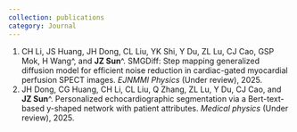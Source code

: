 ```yaml
---
collection: publications
category: Journal
---
```

1. CH Li, JS Huang, JH Dong, CL Liu, YK Shi, Y Du, ZL Lu, CJ Cao, GSP Mok, H Wang^, and **JZ Sun**^. SMGDiff: Step mapping generalized diffusion model for efficient noise reduction in cardiac-gated myocardial perfusion SPECT images. *EJNMMI Physics* (Under review), 2025.
2. JH Dong, CG Huang, CH Li, CL Liu, Q Zhang, ZL Lu, Y Du, CJ Cao, and **JZ Sun**^. Personalized echocardiographic segmentation via a Bert-text-based y-shaped network with patient attributes. *Medical physics* (Under review), 2025.
